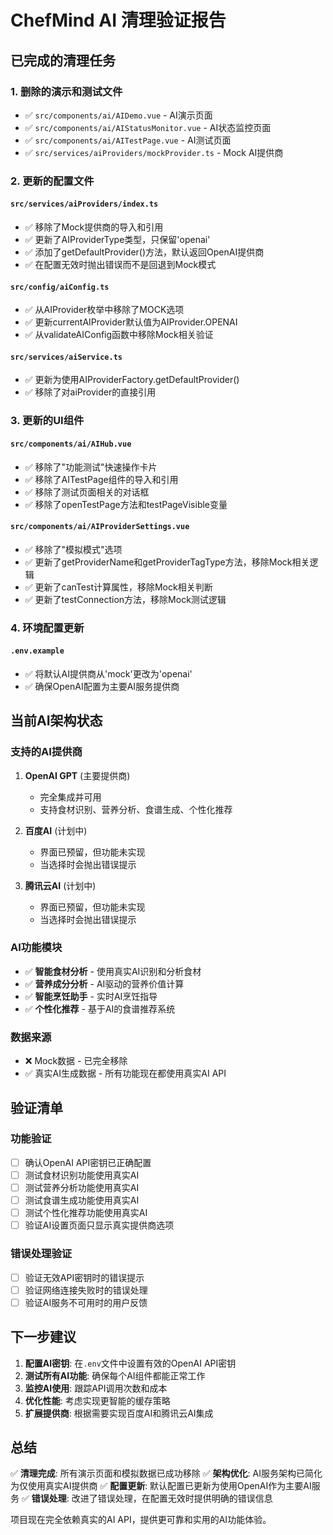 # ChefMind AI 清理验证报告

## 已完成的清理任务

### 1. 删除的演示和测试文件
- ✅ `src/components/ai/AIDemo.vue` - AI演示页面
- ✅ `src/components/ai/AIStatusMonitor.vue` - AI状态监控页面  
- ✅ `src/components/ai/AITestPage.vue` - AI测试页面
- ✅ `src/services/aiProviders/mockProvider.ts` - Mock AI提供商

### 2. 更新的配置文件

#### `src/services/aiProviders/index.ts`
- ✅ 移除了Mock提供商的导入和引用
- ✅ 更新了AIProviderType类型，只保留'openai'
- ✅ 添加了getDefaultProvider()方法，默认返回OpenAI提供商
- ✅ 在配置无效时抛出错误而不是回退到Mock模式

#### `src/config/aiConfig.ts`
- ✅ 从AIProvider枚举中移除了MOCK选项
- ✅ 更新currentAIProvider默认值为AIProvider.OPENAI
- ✅ 从validateAIConfig函数中移除Mock相关验证

#### `src/services/aiService.ts`
- ✅ 更新为使用AIProviderFactory.getDefaultProvider()
- ✅ 移除了对aiProvider的直接引用

### 3. 更新的UI组件

#### `src/components/ai/AIHub.vue`
- ✅ 移除了"功能测试"快速操作卡片
- ✅ 移除了AITestPage组件的导入和引用
- ✅ 移除了测试页面相关的对话框
- ✅ 移除了openTestPage方法和testPageVisible变量

#### `src/components/ai/AIProviderSettings.vue`
- ✅ 移除了"模拟模式"选项
- ✅ 更新了getProviderName和getProviderTagType方法，移除Mock相关逻辑
- ✅ 更新了canTest计算属性，移除Mock相关判断
- ✅ 更新了testConnection方法，移除Mock测试逻辑

### 4. 环境配置更新

#### `.env.example`
- ✅ 将默认AI提供商从'mock'更改为'openai'
- ✅ 确保OpenAI配置为主要AI服务提供商

## 当前AI架构状态

### 支持的AI提供商
1. **OpenAI GPT** (主要提供商)
   - 完全集成并可用
   - 支持食材识别、营养分析、食谱生成、个性化推荐
   
2. **百度AI** (计划中)
   - 界面已预留，但功能未实现
   - 当选择时会抛出错误提示

3. **腾讯云AI** (计划中)
   - 界面已预留，但功能未实现
   - 当选择时会抛出错误提示

### AI功能模块
- ✅ **智能食材分析** - 使用真实AI识别和分析食材
- ✅ **营养成分分析** - AI驱动的营养价值计算
- ✅ **智能烹饪助手** - 实时AI烹饪指导
- ✅ **个性化推荐** - 基于AI的食谱推荐系统

### 数据来源
- ❌ Mock数据 - 已完全移除
- ✅ 真实AI生成数据 - 所有功能现在都使用真实AI API

## 验证清单

### 功能验证
- [ ] 确认OpenAI API密钥已正确配置
- [ ] 测试食材识别功能使用真实AI
- [ ] 测试营养分析功能使用真实AI  
- [ ] 测试食谱生成功能使用真实AI
- [ ] 测试个性化推荐功能使用真实AI
- [ ] 验证AI设置页面只显示真实提供商选项

### 错误处理验证
- [ ] 验证无效API密钥时的错误提示
- [ ] 验证网络连接失败时的错误处理
- [ ] 验证AI服务不可用时的用户反馈

## 下一步建议

1. **配置AI密钥**: 在`.env`文件中设置有效的OpenAI API密钥
2. **测试所有AI功能**: 确保每个AI组件都能正常工作
3. **监控AI使用**: 跟踪API调用次数和成本
4. **优化性能**: 考虑实现更智能的缓存策略
5. **扩展提供商**: 根据需要实现百度AI和腾讯云AI集成

## 总结

✅ **清理完成**: 所有演示页面和模拟数据已成功移除
✅ **架构优化**: AI服务架构已简化为仅使用真实AI提供商
✅ **配置更新**: 默认配置已更新为使用OpenAI作为主要AI服务
✅ **错误处理**: 改进了错误处理，在配置无效时提供明确的错误信息

项目现在完全依赖真实的AI API，提供更可靠和实用的AI功能体验。